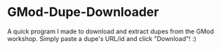 # GMod-Dupe-Downloader
A quick program I made to download and extract dupes from the GMod workshop. Simply paste a dupe's URL/id and click "Download"! :)
